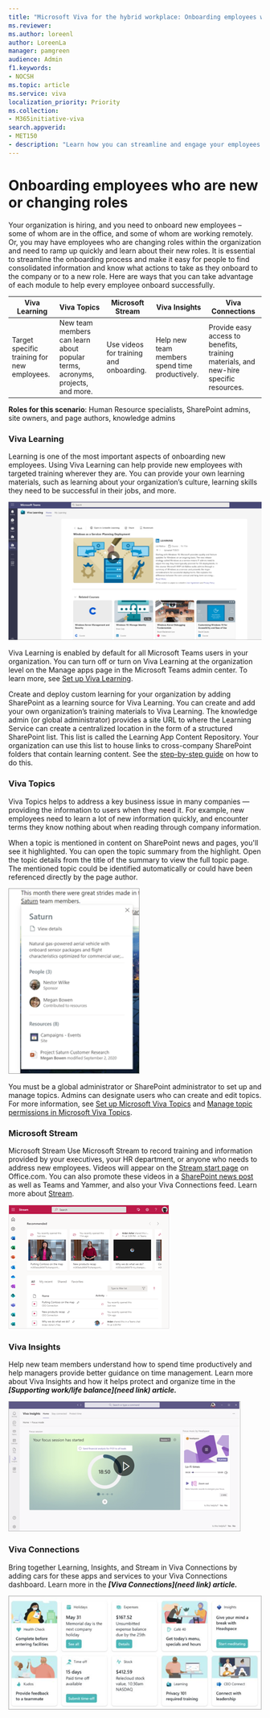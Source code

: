 ```yaml
---
title: "Microsoft Viva for the hybrid workplace: Onboarding employees who are new or changing roles"
ms.reviewer: 
ms.author: loreenl
author: LoreenLa
manager: pamgreen
audience: Admin
f1.keywords:
- NOCSH
ms.topic: article
ms.service: viva
localization_priority: Priority
ms.collection:  
- M365initiative-viva
search.appverid:
- MET150
- description: "Learn how you can streamline and engage your employees in a hybrid workplace with Microsoft Viva."
---
```


# Onboarding employees who are new or changing roles

Your organization is hiring, and you need to onboard new employees – some of whom are in the office, and some of whom are working remotely. Or, you may have employees who are changing roles within the organization and need to ramp up quickly and learn about their new roles. It is essential to streamline the onboarding process and make it easy for people to find consolidated information and know what actions to take as they onboard to the company or to a new role. Here are ways that you can take advantage of each module to help every employee onboard successfully.



| Viva Learning | Viva Topics | Microsoft Stream | Viva Insights | Viva Connections |
---|---|---|---|---|
 | Target specific training for new employees. | New team members can learn about popular terms, acronyms, projects, and more. | Use videos for training and onboarding. | Help new team members spend time productively. | Provide easy access to benefits, training materials, and new-hire specific resources.

**Roles for this scenario**: Human Resource specialists, SharePoint admins, site owners, and page authors, knowledge admins
 
### Viva Learning

Learning is one of the most important aspects of onboarding new employees. Using Viva Learning can help provide new employees with targeted training wherever they are. You can provide your own learning materials, such as learning about your organization’s culture, learning skills they need to be successful in their jobs, and more.

![Image of Learning app in Teams](../media/learning.png)

Viva Learning is enabled by default for all Microsoft Teams users in your organization. You can turn off or turn on Viva Learning at the organization level on the Manage apps page in the Microsoft Teams admin center. To learn more, see [Set up Viva Learning](/viva/learning/set-up-viva-learning).

Create and deploy custom learning for your organization by adding SharePoint as a learning source for Viva Learning. You can create and add your own organization’s training materials to Viva Learning. The knowledge admin (or global administrator) provides a site URL to where the Learning Service can create a centralized location in the form of a structured SharePoint list. This list is called the Learning App Content Repository. Your organization can use this list to house links to cross-company SharePoint folders that contain learning content. See the [step-by-step guide](/viva/learning/configure-sharepoint-content-source?view=o365-worldwide) on how to do this.

### Viva Topics

Viva Topics helps to address a key business issue in many companies — providing the information to users when they need it. For example, new employees need to learn a lot of new information quickly, and encounter terms they know nothing about when reading through company information.

When a topic is mentioned in content on SharePoint news and pages, you'll see it highlighted. You can open the topic summary from the highlight. Open the topic details from the title of the summary to view the full topic page. The mentioned topic could be identified automatically or could have been referenced directly by the page author.

![Image of a Topic card](../media/topics.png)

You must be a global administrator or SharePoint administrator to set up and manage topics. Admins can designate users who can create and edit topics. For more information, see [Set up Microsoft Viva Topics](/viva/topics/set-up-topic-experiences) and [Manage topic permissions in Microsoft Viva Topics](/viva/topics/topic-experiences-user-permissions).

### Microsoft Stream
Microsoft Stream
Use Microsoft Stream to record training and information provided by your executives, your HR department, or anyone who needs to address new employees. Videos will appear on the [Stream start page](/stream/streamnew/start) on Office.com. You can also promote these videos in a [SharePoint news post](https://support.microsoft.com/en-us/office/create-and-share-news-on-your-sharepoint-sites-495f8f1a-3bef-4045-b33a-55e5abe7aed7) as well as Teams and Yammer, and also your Viva Connections feed. Learn more about [Stream](/stream/streamnew/start).

![Image of Stream start page](../media/stream.png)

### Viva Insights

Help new team members understand how to spend time productively and help managers provide better guidance on time management. Learn more about Viva Insights and how it helps protect and organize time in the ***[Supporting work/life balance](need link) article.***

![Image of Insights page](../media/insights.png)

### Viva Connections

Bring together Learning, Insights, and Stream in Viva Connections by adding cars for these apps and services to your Viva Connections dashboard. Learn more in the ***[Viva Connections](need link) article.***

![Image of a dashboard](../media/dashboard.png)

